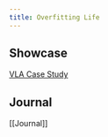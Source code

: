 ```yaml
---
title: Overfitting Life
---
```

## Showcase

[VLA Case Study
](https://docs.google.com/presentation/d/1Gyec8oV37MPTeKPqpsscvOLXTx-YEn6nwe-PAMlxtxs/edit?slide=id.p#slide=id.p)
## Journal

[[Journal]]



